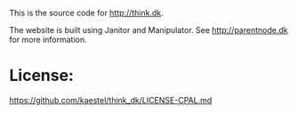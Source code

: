 This is the source code for http://think.dk.

The website is built using Janitor and Manipulator. See http://parentnode.dk for more information.


# License:
https://github.com/kaestel/think_dk/LICENSE-CPAL.md

